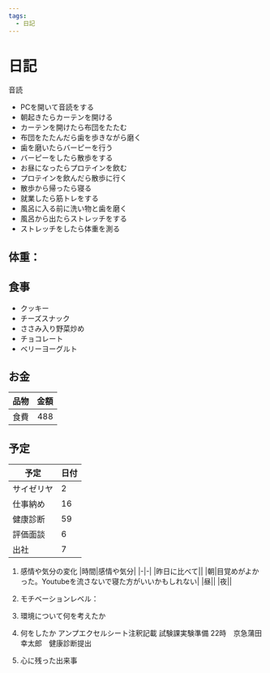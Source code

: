 ```yaml
---
tags:
  - 日記
---
```



# 日記

音読

* PCを開いて音読をする
* 朝起きたらカーテンを開ける
* カーテンを開けたら布団をたたむ
* 布団をたたんだら歯を歩きながら磨く
* 歯を磨いたらバーピーを行う
* バーピーをしたら散歩をする
* お昼になったらプロテインを飲む
* プロテインを飲んだら散歩に行く
* 散歩から帰ったら寝る
* 就業したら筋トレをする
* 風呂に入る前に洗い物と歯を磨く
* 風呂から出たらストレッチをする
* ストレッチをしたら体重を測る

## 体重：

## 食事

* クッキー
* チーズスナック
* ささみ入り野菜炒め
* チョコレート
* ベリーヨーグルト

## お金

|品物|金額|
| - | -: |
|食費|488|

## 予定

|予定|日付|
| - | - |
|サイゼリヤ|2|
|仕事納め|16|
|健康診断|59|
|評価面談|6|
|出社|7|


1. 感情や気分の変化
   |時間|感情や気分|
   |-|-|
   |昨日に比べて||
   |朝|目覚めがよかった。Youtubeを流さないで寝た方がいいかもしれない|
   |昼||
   |夜||

2. モチベーションレベル：

3. 環境について何を考えたか

4. 何をしたか
   アンプエクセルシート注釈記載
   試験課実験準備
   22時　京急蒲田　幸太郎　健康診断提出
5. 心に残った出来事

